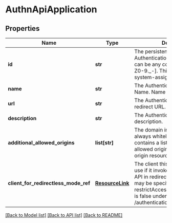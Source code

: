# AuthnApiApplication

## Properties
Name | Type | Description | Notes
------------ | ------------- | ------------- | -------------
**id** | **str** | The persistent, unique ID for the Authentication API application. It can be any combination of [a-zA-Z0-9._-]. This property is system-assigned if not specified. | 
**name** | **str** | The Authentication API Application Name. Name must be unique. | 
**url** | **str** | The Authentication API Application redirect URL. | 
**description** | **str** | The Authentication API Application description. | [optional] 
**additional_allowed_origins** | **list[str]** | The domain in the redirect URL is always whitelisted. This field contains a list of additional allowed origin URL&#39;s for cross-origin resource sharing. | [optional] 
**client_for_redirectless_mode_ref** | [**ResourceLink**](ResourceLink.md) | The client this application must use if it invokes the authentication API in redirectless mode. No client may be specified if restrictAccessToRedirectlessMode is false under /authenticationApi/settings. | [optional] 

[[Back to Model list]](../README.md#documentation-for-models) [[Back to API list]](../README.md#documentation-for-api-endpoints) [[Back to README]](../README.md)


